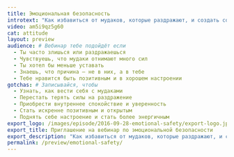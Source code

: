 ```yaml
---
title: Эмоциональная безопасность
introtext: "Как избавиться от мудаков, которые раздражают, и создать собственный стандарт хорошего, позитивного, открытого настроения"
video: am5i9qz5g60
cat: attitude
layout: preview
audience: # Вебинар тебе подойдёт если
  - Ты часто злишься или раздражаешься
  - Чувствуешь, что мудаки отнимают много сил
  - Ты хотел бы меньше уставать
  - Знаешь, что причина — не в них, а в тебе
  - Тебе нравится быть позитивным и в хорошем настроении
gotchas: # Записывайся, чтобы
  - Узнать, как вести себя с мудаками
  - Перестать терять силы на раздражение
  - Приобрести внутреннее спокойствие и уверенность
  - Стать искренне позитивным и открытым
  - Поднять себе настроение и стать более энергичным
export_logo: /images/episode/2016-09-28-emotional-safety/export-logo.jpg
export_title: Приглашение на вебинар по эмоциональной безопасности
export_description: "Как избавиться от мудаков, которые раздражают, и создать собственный стандарт хорошего, позитивного, открытого настроения"
permalink: /preview/emotional-safety/
---
```


